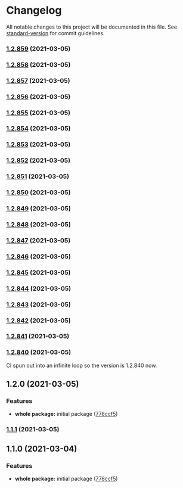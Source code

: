 # Changelog

All notable changes to this project will be documented in this file. See [standard-version](https://github.com/conventional-changelog/standard-version) for commit guidelines.

### [1.2.859](https://gitlab.com/megabyte-space/npm/prettier-config/compare/v1.2.858...v1.2.859) (2021-03-05)

### [1.2.858](https://gitlab.com/megabyte-space/npm/prettier-config/compare/v1.2.857...v1.2.858) (2021-03-05)

### [1.2.857](https://gitlab.com/megabyte-space/npm/prettier-config/compare/v1.2.856...v1.2.857) (2021-03-05)

### [1.2.856](https://gitlab.com/megabyte-space/npm/prettier-config/compare/v1.2.855...v1.2.856) (2021-03-05)

### [1.2.855](https://gitlab.com/megabyte-space/npm/prettier-config/compare/v1.2.854...v1.2.855) (2021-03-05)

### [1.2.854](https://gitlab.com/megabyte-space/npm/prettier-config/compare/v1.2.853...v1.2.854) (2021-03-05)

### [1.2.853](https://gitlab.com/megabyte-space/npm/prettier-config/compare/v1.2.852...v1.2.853) (2021-03-05)

### [1.2.852](https://gitlab.com/megabyte-space/npm/prettier-config/compare/v1.2.851...v1.2.852) (2021-03-05)

### [1.2.851](https://gitlab.com/megabyte-space/npm/prettier-config/compare/v1.2.850...v1.2.851) (2021-03-05)

### [1.2.850](https://gitlab.com/megabyte-space/npm/prettier-config/compare/v1.2.849...v1.2.850) (2021-03-05)

### [1.2.849](https://gitlab.com/megabyte-space/npm/prettier-config/compare/v1.2.848...v1.2.849) (2021-03-05)

### [1.2.848](https://gitlab.com/megabyte-space/npm/prettier-config/compare/v1.2.847...v1.2.848) (2021-03-05)

### [1.2.847](https://gitlab.com/megabyte-space/npm/prettier-config/compare/v1.2.846...v1.2.847) (2021-03-05)

### [1.2.846](https://gitlab.com/megabyte-space/npm/prettier-config/compare/v1.2.845...v1.2.846) (2021-03-05)

### [1.2.845](https://gitlab.com/megabyte-space/npm/prettier-config/compare/v1.2.844...v1.2.845) (2021-03-05)

### [1.2.844](https://gitlab.com/megabyte-space/npm/prettier-config/compare/v1.2.843...v1.2.844) (2021-03-05)

### [1.2.843](https://gitlab.com/megabyte-space/npm/prettier-config/compare/v1.2.842...v1.2.843) (2021-03-05)

### [1.2.842](https://gitlab.com/megabyte-space/npm/prettier-config/compare/v1.2.841...v1.2.842) (2021-03-05)

### [1.2.841](https://gitlab.com/megabyte-space/npm/prettier-config/compare/v1.2.840...v1.2.841) (2021-03-05)

### [1.2.840](https://gitlab.com/megabyte-space/npm/prettier-config/compare/v1.2.839...v1.2.840) (2021-03-05)

CI spun out into an infinite loop so the version is 1.2.840 now.

## 1.2.0 (2021-03-05)


### Features

* **whole package:** initial package ([778ccf5](https://gitlab.com/megabyte-space/npm/prettier-config/commit/778ccf5a24194e74e58ddd7ed8e71a683f8ae652))

### [1.1.1](https://gitlab.com/megabyte-space/npm/prettier-config/compare/v1.1.0...v1.1.1) (2021-03-05)

## 1.1.0 (2021-03-04)


### Features

* **whole package:** initial package ([778ccf5](https://gitlab.com/megabyte-space/npm/prettier-config/commit/778ccf5a24194e74e58ddd7ed8e71a683f8ae652))
